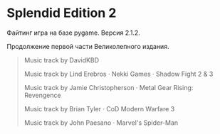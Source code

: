 # Splendid Edition 2

Файтинг игра на базе pygame. Версия 2.1.2.

Продолжение первой части Великолепного издания.


> Music track by DavidKBD
> 
> Music track by Lind Erebros · Nekki Games · Shadow Fight 2 & 3
> 
> Music track by Jamie Christopherson · Metal Gear Rising: Revengence
> 
> Music track by Brian Tyler · CoD Modern Warfare 3
> 
> Music track by John Paesano · Marvel's Spider-Man